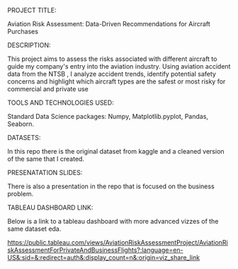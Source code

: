 PROJECT TITLE:

Aviation Risk Assessment: Data-Driven Recommendations for Aircraft Purchases


DESCRIPTION:

This project aims to assess the risks associated with different aircraft to guide my company's entry into the aviation industry. Using aviation accident data from the NTSB , I analyze accident trends, identify potential safety concerns and highlight which aircraft types are the safest or most risky for commercial and private use


TOOLS AND TECHNOLOGIES USED:

Standard Data Science packages:
Numpy,
Matplotlib.pyplot,
Pandas,
Seaborn.


DATASETS:

In this repo there is the original dataset from kaggle and a cleaned version of the same that I created.


PRESENATATION SLIDES:

There is also a presentation in the repo that is focused on the business problem.


TABLEAU DASHBOARD LINK:

Below is a link to a tableau dashboard with more advanced vizzes of the same dataset eda.

https://public.tableau.com/views/AviationRiskAssessmentProject/AviationRiskAssessmentForPrivateAndBusinessFlights?:language=en-US&:sid=&:redirect=auth&:display_count=n&:origin=viz_share_link
